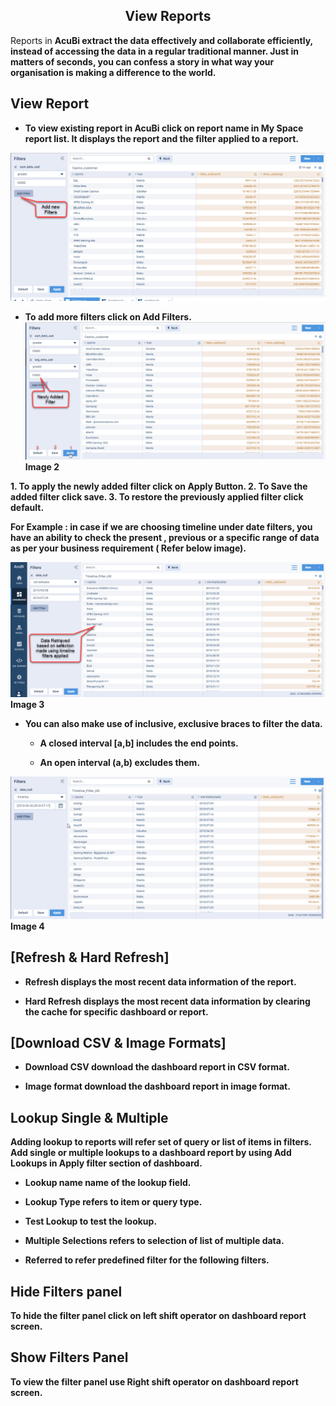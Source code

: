 
<center><h2>View Reports</h2></center>

Reports in  <b>AcuBi<b>  extract the data effectively and collaborate efficiently, instead of accessing the data in a regular traditional manner. Just in matters of seconds, you can confess a story in what way your organisation is making a difference to the world.

## View Report

- To view existing report in AcuBi click on report name in My Space report list. It displays the report and the filter applied to a report.

![enter image description here](https://raw.githubusercontent.com/sv18042016/fp1/a6bdd4710bbe48f663d83890c4fb392eb7f79181/images/New_version5/td_view_report_image1.png)


-  To add more filters click on  **Add Filters.**
![enter image description here](https://raw.githubusercontent.com/sv18042016/fp1/970e317b2fcf1e9fa777b7a05d73c1ca7b122947/images/New_version5/td_view_report_image2.png)
**Image 2**

**1.** To apply the newly added filter click on  **Apply**  Button.
**2.** To Save the added filter click save.
**3.** To restore the previously applied filter click default.


**For Example :**  in case if we are choosing timeline under date filters, you have an ability to check the present , previous or a specific range of data as per your business requirement ( Refer below image).

![enter image description here](https://raw.githubusercontent.com/sv18042016/fp1/40e942e774c02238eb5c6a69120dd5e500e74b95/images/New_version5/td_view_report_image3.png)
**Image 3**
-   You can also make use of inclusive, exclusive braces to filter the data.
    
    -   A closed interval [a,b] includes the end points.
        
    -   An open interval (a,b) excludes them.
        
![enter image description here](https://raw.githubusercontent.com/sv18042016/fp1/f6bdae69c9ab5be4b6e6306c6044098f43935a69/images/New_version5/td_view_report_image4.png)
**Image 4**

## [Refresh & Hard Refresh]

-   **Refresh**  displays the most recent data information of the report.
    
-   **Hard Refresh**  displays the most recent data information by clearing the cache for specific dashboard or report.
    

## [Download CSV & Image Formats]

-   **Download CSV**  download the dashboard report in CSV format.
    
-   **Image format**  download the dashboard report in image format.
    

## Lookup Single & Multiple

Adding lookup to reports will refer set of query or list of items in filters. Add single or multiple lookups to a dashboard report by using  **Add Lookups**  in  **Apply filter**  section of dashboard.

-   **Lookup name**  name of the lookup field.
    
-   **Lookup Type**  refers to item or query type.
    
-   **Test Lookup**  to test the lookup.
    
-   **Multiple Selections**  refers to selection of list of multiple data.
    
-   **Referred**  to refer predefined filter for the following filters.
    
## Hide Filters panel

To hide the filter panel click on  **left shift operator**  on dashboard report screen.

## Show Filters Panel

To view the filter panel use  **Right shift operator**  on dashboard report screen.

<!--stackedit_data:
eyJoaXN0b3J5IjpbLTk3NDU0NTM4NywtMzQ0NjcyNTMxLC04OD
QyMzAxMDcsLTE3MjQzOTMyOCwtODU0NDI1MjUzLDIzMzMyMDU1
MywtMTE4ODUzODQ0N119
-->